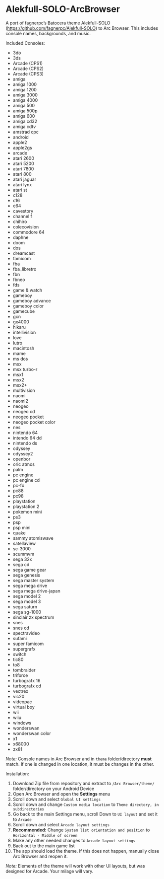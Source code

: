 # Alekfull-SOLO-ArcBrowser

A port of fagnerpc’s Batocera theme Alekfull-SOLO (https://github.com/fagnerpc/Alekfull-SOLO) to Arc Browser. This includes console names, backgrounds, and music.

Included Consoles:
* 3do
* 3ds
* Arcade (CPS1)
* Arcade (CPS2)
* Arcade (CPS3)
* amiga
* amiga 1000
* amiga 1200
* amiga 3000
* amiga 4000
* amiga 500
* amiga 500p
* amiga 600
* amiga cd32
* amiga cdtv
* amstrad cpc
* android
* apple2
* apple2gs
* arcade
* atari 2600
* atari 5200
* atari 7800
* atari 800
* atari jaguar
* atari lynx
* atari st
* c128
* c16
* c64
* cavestory
* channel f
* chihiro
* colecovision
* commodore 64
* daphne
* doom
* dos
* dreamcast
* famicom
* fba
* fba_libretro
* fbn
* fbneo
* fds
* game & watch
* gameboy
* gameboy advance
* gameboy color
* gamecube
* gcn
* gx4000
* hikaru
* intellivision
* love
* lutro
* macintosh
* mame
* ms dos
* msx
* msx turbo-r
* msx1
* msx2
* msx2+
* multivision
* naomi
* naomi2
* neogeo
* neogeo cd
* neogeo pocket
* neogeo pocket color
* nes
* nintendo 64
* intendo 64 dd
* nintendo ds
* odyssey
* odyssey2
* openbor
* oric atmos
* palm
* pc engine
* pc engine cd
* pc-fx
* pc88
* pc98
* playstation
* playstation 2
* pokemon mini
* ps3
* psp
* psp mini
* quake
* sammy atomiswave
* satellaview
* sc-3000
* scummvm
* sega 32x
* sega cd
* sega game gear
* sega genesis
* sega master system
* sega mega drive
* sega mega drive-japan
* sega model 2
* sega model 3
* sega saturn
* sega sg-1000
* sinclair zx spectrum
* snes
* snes cd
* spectravideo
* sufami
* super famicom
* supergrafx
* switch
* tic80
* to8
* tombraider
* triforce
* turbografx 16
* turbografx cd
* vectrex
* vic20
* videopac
* virtual boy
* wii
* wiiu
* windows
* wonderswan
* wonderswan color
* x1
* x68000
* zx81

*Note:* Console names in Arc Browser and in `theme` folder/directory **must** match. If one is changed in one location, it must be changes in the other.

Installation:
   1. Download Zip file from repository and extract to `/Arc Browser/theme/` folder/directory on your Android Device
   2. Open Arc Browser and open the **Settings** menu
   3. Scroll down and select `Global UI settings`
   4. Scroll down and change `Custom media location` to `Theme directory, in subdirectories`
   5. Go back to the main Settings menu, scroll Down to `UI layout` and set it to `Arcade`
   6. Scroll down and select `Arcade layout settings`
   7. **Recommended:** Change `System list orientation and position` to `Horizontal - Middle of screen`
   8. Make any other needed changes to `Arcade layout settings`
   9. Back out to the main game list
   10. The app should load the theme. If this does not happen, manually close Arc Browser and reopen it.
   
*Note:* Elements of the theme will work with other UI layouts, but was designed for Arcade. Your milage will vary.
